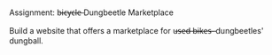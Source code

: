 Assignment: b̶i̶c̶y̶c̶l̶e̶  Dungbeetle Marketplace

Build a website that offers a marketplace for u̶s̶e̶d̶ ̶b̶i̶k̶e̶s̶ ̶  dungbeetles' dungball.